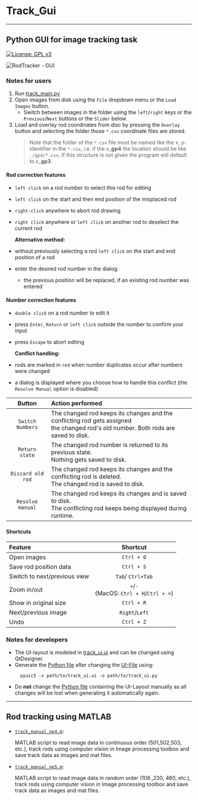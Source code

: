 # Track_Gui

---
## Python GUI for image tracking task
[![License: GPL v3](https://img.shields.io/badge/License-GPLv3-blue.svg)](https://www.gnu.org/licenses/gpl-3.0)

![RodTracker - GUI](https://user-images.githubusercontent.com/34780470/136808942-21f516b1-13aa-4fbb-9c6b-fbe885c853b6.png "RodTracker - GUI")
### Notes for users
1. Run [track_main.py](./Python/track_main.py)
2. Open images from disk using the `File` dropdown menu or the `Load 
   Images` button.
   - Switch between images in the folder using the `left`/`right` keys or the 
    `Previous`/`Next` buttons or the `Slider` below.
3. Load and overlay rod coordinates from disc by pressing the `Overlay` button 
   and selecting the folder those `*.csv` coordinate files are stored.
   > Note that the folder of the `*.csv` file must be named like the x,
   > y-identifier in the `*.csv`, i.e. if the x_**gp4** the location should 
   > be like `./gp4/*.csv`. If this structure is not given the program will 
   > default to x_**gp3**.
 
#### Rod correction features
- `left click` on a rod number to select this rod for editing
- `left click` on the start and then end position of the misplaced rod 
- `right-click` anywhere to abort rod drawing
- `right click` anywhere or `left click` on another rod to deselect the 
  current rod
  
    **Alternative method:**
- without previously selecting a rod `left click` on the start and end 
  position of a rod
- enter the desired rod number in the dialog
    - the previous position will be replaced, if an existing rod number 
          was entered
  
  
#### Number correction features
- `double click` on a rod number to edit it
- press `Enter`, `Return` or `left click` outside the number to confirm 
  your input
- press `Escape` to abort editing 
  
    **Conflict handling:**
- rods are marked in `red` when number duplicates occur after numbers were 
  changed   
- a dialog is displayed where you choose how to handle this conflict (the 
  `Resolve Manual` option is disabled)

|Button | Action performed|
|:---: | :--- |
| `Switch Numbers` | The changed rod keeps its changes and the conflicting  rod gets assigned <br />the changed rod's old number. Both rods are saved to disk. |
| `Return state` | The changed rod number is returned to its previous state. <br />Nothing gets saved to disk. |
| `Discard old rod` | The changed rod keeps its changes and the conflicting rod is deleted. <br /> The changed rod is saved to disk.|
| `Resolve manual` | The changed rod keeps its changes and is saved to disk. <br /> The conflicting rod keeps being displayed during runtime.|

#### Shortcuts
| Feature | Shortcut |
| :---- | :---:|
| Open images | `Ctrl + O`|
| Save rod position data| `Ctrl + S` |
| Switch to next/previous view | `Tab`/ `Ctrl+Tab` |
| Zoom in/out | `+`/`-` <br /> (MacOS: `Ctrl + H`/`Ctrl + =`) |
| Show in original size | `Ctrl + R` |
| Next/previous image | `Right`/`Left` |
| Undo | `Ctrl + Z`|

### Notes for developers
- The UI-layout is modeled in [track_ui.ui](./Python/track_ui.ui) and can be 
  changed using QtDesigner. 
- Generate the [Python file](./Python/track_ui.py) after changing the
  [UI-File](./Python/track_ui.ui) using:
  ```shell
    pyuic5 -x path/to/track_ui.ui -o path/to/track_ui.py
    ```
- Do **not** change the [Python file](./Python/track_ui.py) containing the 
  UI-Layout manually as all changes will be lost when generating it 
  automatically again.
  
---

## Rod tracking using MATLAB
- [`track_manual_gp4.m`](./Matlab/track_manual_gp4.m):
  
  MATLAB script to read image data in continuous order (501,502,503, etc.), 
  track rods using computer vision in Image processing toolbox and save track 
  data as images and mat files.

- [`track_manual_gp5.m`](./Matlab/track_manual_gp5.m): 
  
  MATLAB script to read image data in random order (106 ,230, 460, etc.), 
  track rods using computer vision in Image processing toolbox and save track 
  data as images and mat files.


